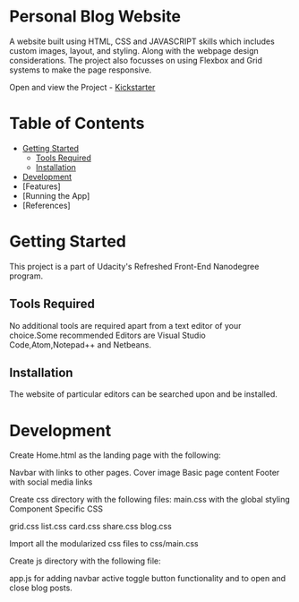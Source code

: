 # Personal Blog Website
A website built using HTML, CSS and JAVASCRIPT skills which includes custom images, layout, and styling. Along with the webpage design considerations. The project also focusses on using Flexbox and Grid systems to make the page responsive.

Open and view the Project - [Kickstarter](https://bit.ly/ShreyaBlog)

# Table of Contents
* [Getting Started](#Getting-Started)
  - [Tools Required](##Tools-Required)
  - [Installation](##Installation)
* [Development](#Development)
* [Features]
* [Running the App]
* [References]

# Getting Started
This project is a part of Udacity's Refreshed Front-End Nanodegree program.

## Tools Required
No additional tools are required apart from a text editor of your choice.Some recommended Editors are Visual Studio Code,Atom,Notepad++ and Netbeans.
## Installation
The website of particular editors can be searched upon and be installed.

# Development
Create Home.html as the landing page with the following:

Navbar with links to other pages.
Cover image
Basic page content
Footer with social media links

Create css directory with the following files:
main.css with the global styling
Component Specific CSS

grid.css
list.css
card.css
share.css
blog.css

Import all the modularized css files to css/main.css

Create js directory with the following file:

app.js for adding navbar active toggle button functionality and to open and close blog posts.

